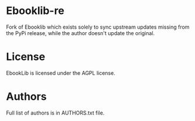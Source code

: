 Ebooklib-re
==============

Fork of Ebooklib which exists solely to sync upstream updates missing from the PyPi release, while the author doesn't update the original.

License
=======

EbookLib is licensed under the AGPL license.


Authors
=======

Full list of authors is in AUTHORS.txt file.
